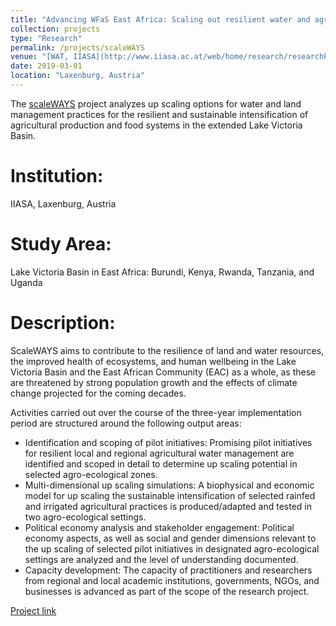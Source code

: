 ```yaml
---
title: "Advancing WFaS East Africa: Scaling out resilient water and agricultural systems (scaleWAYS)"
collection: projects
type: "Research"
permalink: /projects/scaleWAYS
venue: "[WAT, IIASA](http://www.iiasa.ac.at/web/home/research/researchPrograms/water/waterhome.html)"
date: 2019-03-01
location: "Laxenburg, Austria"
---
```


The [scaleWAYS](http://www.iiasa.ac.at/web/home/research/researchPrograms/water/WFaS_East_Africa.html) project analyzes up scaling options for water and land management practices for the resilient and sustainable intensification of agricultural production and food systems in the extended Lake Victoria Basin.

Institution:
===============
IIASA, Laxenburg, Austria

Study Area:
====================
Lake Victoria Basin in East Africa: Burundi, Kenya, Rwanda, Tanzania, and Uganda

Description:
=======================
ScaleWAYS aims to contribute to the resilience of land and water resources, the improved health of ecosystems, and human wellbeing in the Lake Victoria Basin and the East African Community (EAC) as a whole, as these are threatened by strong population growth and the effects of climate change projected for the coming decades.

Activities carried out over the course of the three-year implementation period are structured around the following output areas:

* Identification and scoping of pilot initiatives: Promising pilot initiatives for resilient local and regional agricultural water management are identified and scoped in detail to determine up scaling potential in selected agro-ecological zones. 
* Multi-dimensional up scaling simulations: A biophysical and economic model for up scaling the sustainable intensification of selected rainfed and irrigated agricultural practices is produced/adapted and tested in two agro-ecological settings.
* Political economy analysis and stakeholder engagement: Political economy aspects, as well as social and gender dimensions relevant to the up scaling of selected pilot initiatives in designated agro-ecological settings are analyzed and the level of understanding documented.
* Capacity development: The capacity of practitioners and researchers from regional and local academic institutions, governments, NGOs, and businesses is advanced as part of the scope of the research project. 
 
[Project link](http://www.iiasa.ac.at/web/home/research/researchPrograms/water/WFaS_East_Africa.html)
